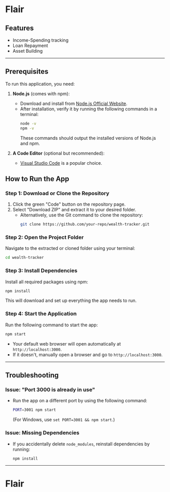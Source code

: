# Flair

## Features

- Income-Spending tracking
- Loan Repayment
- Asset Building

---

## Prerequisites

To run this application, you need:

1. **Node.js** (comes with npm):

   - Download and install from [Node.js Official Website](https://nodejs.org/).
   - After installation, verify it by running the following commands in a terminal:
     ```bash
     node -v
     npm -v
     ```
     These commands should output the installed versions of Node.js and npm.

2. **A Code Editor** (optional but recommended):
   - [Visual Studio Code](https://code.visualstudio.com/) is a popular choice.

## How to Run the App

### Step 1: Download or Clone the Repository

1. Click the green "Code" button on the repository page.
2. Select "Download ZIP" and extract it to your desired folder.
   - Alternatively, use the Git command to clone the repository:
     ```bash
     git clone https://github.com/your-repo/wealth-tracker.git
     ```

### Step 2: Open the Project Folder

Navigate to the extracted or cloned folder using your terminal:

```bash
cd wealth-tracker
```

### Step 3: Install Dependencies

Install all required packages using npm:

```bash
npm install
```

This will download and set up everything the app needs to run.

### Step 4: Start the Application

Run the following command to start the app:

```bash
npm start
```

- Your default web browser will open automatically at `http://localhost:3000`.
- If it doesn't, manually open a browser and go to `http://localhost:3000`.

---

## Troubleshooting

### Issue: "Port 3000 is already in use"

- Run the app on a different port by using the following command:
  ```bash
  PORT=3001 npm start
  ```
  (For Windows, use `set PORT=3001 && npm start`.)

### Issue: Missing Dependencies

- If you accidentally delete `node_modules`, reinstall dependencies by running:
  ```bash
  npm install
  ```

---

# Flair
